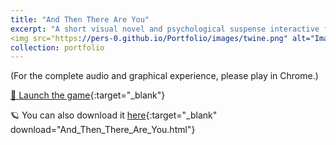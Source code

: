 ```yaml
---
title: "And Then There Are You"
excerpt: "A short visual novel and psychological suspense interactive fiction. Created with Twine using the SugarCube format."
<img src="https://pers-0.github.io/Portfolio/images/twine.png" alt="Image 1" style="max-width: 100%;">
collection: portfolio
---
```


(For the complete audio and graphical experience, please play in Chrome.)  

[🌚 Launch the game](/Portfolio/_pages/And%20Then%20There%20Are%20You.html){:target="_blank"}

🪐 You can also download it [here](https://pers-0.github.io/Portfolio/_pages/And%20Then%20There%20Are%20You.html){:target="_blank" download="And_Then_There_Are_You.html"}
